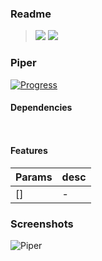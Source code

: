 ### Readme

> [![](https://img.shields.io/badge/Main-readme‌‌‌‌‌‌‌-white)](../../readme.desc.md)
> [![](https://img.shields.io/badge/usage‌‌‌‌‌‌‌-orange)](usage.md)

### Piper

[![Progress](https://img.shields.io/badge/Demo-☐☐☐☐☐‌‌‌‌‌‌‌-blue)](https://krsln.github.io/NgLootBox/Libraries/Utils/Piper)  

#### Dependencies

```
 
```

#### Features

Params | desc
 --- | ---  
[] | -

### Screenshots

![](https://github.com/krsln/NgLootBox/raw/master/piper/Screenshots/Piper.png "Piper")
